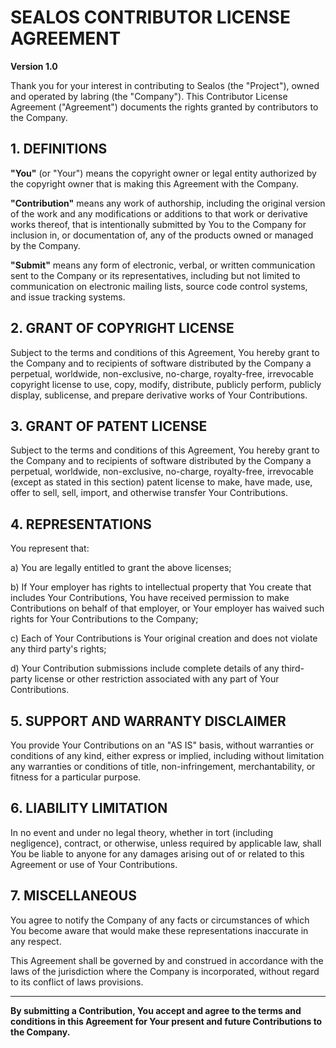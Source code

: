 # SEALOS CONTRIBUTOR LICENSE AGREEMENT

**Version 1.0**

Thank you for your interest in contributing to Sealos (the "Project"), owned and operated by labring (the "Company"). This Contributor License Agreement ("Agreement") documents the rights granted by contributors to the Company.

## 1. DEFINITIONS

**"You"** (or "Your") means the copyright owner or legal entity authorized by the copyright owner that is making this Agreement with the Company.

**"Contribution"** means any work of authorship, including the original version of the work and any modifications or additions to that work or derivative works thereof, that is intentionally submitted by You to the Company for inclusion in, or documentation of, any of the products owned or managed by the Company.

**"Submit"** means any form of electronic, verbal, or written communication sent to the Company or its representatives, including but not limited to communication on electronic mailing lists, source code control systems, and issue tracking systems.

## 2. GRANT OF COPYRIGHT LICENSE

Subject to the terms and conditions of this Agreement, You hereby grant to the Company and to recipients of software distributed by the Company a perpetual, worldwide, non-exclusive, no-charge, royalty-free, irrevocable copyright license to use, copy, modify, distribute, publicly perform, publicly display, sublicense, and prepare derivative works of Your Contributions.

## 3. GRANT OF PATENT LICENSE

Subject to the terms and conditions of this Agreement, You hereby grant to the Company and to recipients of software distributed by the Company a perpetual, worldwide, non-exclusive, no-charge, royalty-free, irrevocable (except as stated in this section) patent license to make, have made, use, offer to sell, sell, import, and otherwise transfer Your Contributions.

## 4. REPRESENTATIONS

You represent that:

a) You are legally entitled to grant the above licenses;

b) If Your employer has rights to intellectual property that You create that includes Your Contributions, You have received permission to make Contributions on behalf of that employer, or Your employer has waived such rights for Your Contributions to the Company;

c) Each of Your Contributions is Your original creation and does not violate any third party's rights;

d) Your Contribution submissions include complete details of any third-party license or other restriction associated with any part of Your Contributions.

## 5. SUPPORT AND WARRANTY DISCLAIMER

You provide Your Contributions on an "AS IS" basis, without warranties or conditions of any kind, either express or implied, including without limitation any warranties or conditions of title, non-infringement, merchantability, or fitness for a particular purpose.

## 6. LIABILITY LIMITATION

In no event and under no legal theory, whether in tort (including negligence), contract, or otherwise, unless required by applicable law, shall You be liable to anyone for any damages arising out of or related to this Agreement or use of Your Contributions.

## 7. MISCELLANEOUS

You agree to notify the Company of any facts or circumstances of which You become aware that would make these representations inaccurate in any respect.

This Agreement shall be governed by and construed in accordance with the laws of the jurisdiction where the Company is incorporated, without regard to its conflict of laws provisions.

---

**By submitting a Contribution, You accept and agree to the terms and conditions in this Agreement for Your present and future Contributions to the Company.**